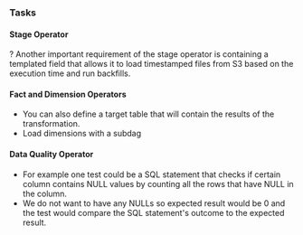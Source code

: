 ### Tasks

#### Stage Operator
? Another important requirement of the stage operator is containing a templated field that allows it to load timestamped files from S3 based on the execution time and run backfills.


#### Fact and Dimension Operators
* You can also define a target table that will contain the results of the transformation.
* Load dimensions with a subdag


#### Data Quality Operator
* For example one test could be a SQL statement that checks if certain column contains NULL values by counting all the rows that have NULL in the column. 
* We do not want to have any NULLs so expected result would be 0 and the test would compare the SQL statement's outcome to the expected result.

